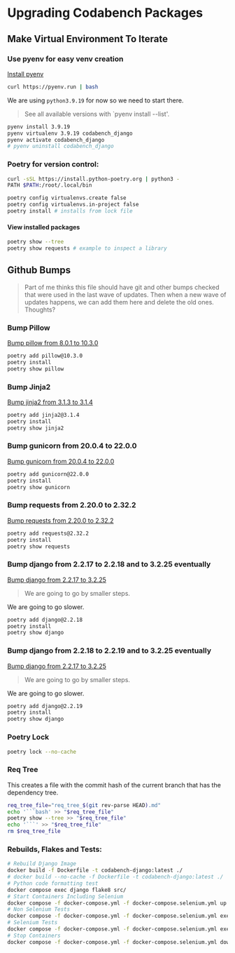 # Upgrading Codabench Packages

## Make Virtual Environment To Iterate

### Use pyenv for easy venv creation

[Install pyenv](https://github.com/pyenv/pyenv-installer)
```bash
curl https://pyenv.run | bash
```

We are using `python3.9.19` for now so we need to start there. 
> See all available versions with `pyenv install --list'.

```bash
pyenv install 3.9.19
pyenv virtualenv 3.9.19 codabench_django
pyenv activate codabench_django
# pyenv uninstall codabench_django
```

### Poetry for version control:

```bash
curl -sSL https://install.python-poetry.org | python3 -
PATH $PATH:/root/.local/bin
```

```bash
poetry config virtualenvs.create false
poetry config virtualenvs.in-project false
poetry install # installs from lock file
```

#### View installed packages
```bash
poetry show --tree
poetry show requests # example to inspect a library
```


## Github Bumps
> Part of me thinks this file should have git and other bumps checked that were used in the last wave of updates. Then when a new wave of updates happens, we can add them here and delete the old ones. Thoughts?

### Bump Pillow
[Bump pillow from 8.0.1 to 10.3.0](https://github.com/codalab/codabench/pull/1493)
```bash
poetry add pillow@10.3.0
poetry install
poetry show pillow
```
### Bump Jinja2
[Bump jinja2 from 3.1.3 to 3.1.4](https://github.com/codalab/codabench/pull/1494)
```bash
poetry add jinja2@3.1.4
poetry install
poetry show jinja2
```

### Bump gunicorn from 20.0.4 to 22.0.0
[Bump gunicorn from 20.0.4 to 22.0.0](https://github.com/codalab/codabench/pull/1495)
```bash
poetry add gunicorn@22.0.0
poetry install
poetry show gunicorn
```

### Bump requests from 2.20.0 to 2.32.2
[Bump requests from 2.20.0 to 2.32.2](https://github.com/codalab/codabench/pull/1489)
```bash
poetry add requests@2.32.2
poetry install
poetry show requests
```
### Bump django from 2.2.17 to 2.2.18 and to 3.2.25 eventually
[Bump django from 2.2.17 to 3.2.25](https://github.com/codalab/codabench/pull/1492)
> We are going to go by smaller steps.

We are going to go slower.
```bash
poetry add django@2.2.18
poetry install
poetry show django
```

### Bump django from 2.2.18 to 2.2.19 and to 3.2.25 eventually
[Bump django from 2.2.17 to 3.2.25](https://github.com/codalab/codabench/pull/1492)
> We are going to go by smaller steps.

We are going to go slower.
```bash
poetry add django@2.2.19
poetry install
poetry show django
```


<!-- 
These might need to happen eventually but for now we will go slower with Django. We can delete from this file. 

Django 3.2.25 required a bump of djangorestframework from 3.9.1 to 3.12
```bash
poetry add djangorestframework@3.12
poetry install
poetry show djangorestframework
```

Django 3.2.25 required a bump of django-oauth-toolkit from 1.0.0 to 1.3
```bash
poetry add django-oauth-toolkit@1.3
poetry install
poetry show django-oauth-toolkit
```

Django 3.2.25 required a bump of django-storages from 1.7.2 to 1.11
```bash
poetry add django-storages@1.11 --extras "azure" --extras "google"
poetry install
poetry show django-storages
```

Django 3.2.25 required a bump of drf_writable_nested from 0.5.4 to 0.6.2
```bash
poetry add drf_writable_nested@0.6.2
poetry install
poetry show drf_writable_nested
```

Django 3.2.25 required a bump of drf_extra_fields from 0.9 to 3.1.0
```bash
poetry add drf_extra_fields@3.1.0
poetry install --no-cache
poetry show drf_extra_fields
```

Django 3.2.25 required a bump of drf_extra_fields from 0.9 to 3.1.0


```bash
# Poetry is somehow installing a <3.1.0 version of drf_extra_fields
# or there is a bug. When I do this in a pyenv virtualenv, it works.
# So we need to install that separately again and jostle the code
# as it is using not the right code for this. I think in the future,
# we can resolve this, but this is the only way I got it to work.
# RUN poetry add drf-extra-fields==3.1.0


poetry add drf_extra_fields@3.1.0
poetry install --no-cache
poetry show drf_extra_fields
``` -->



### Poetry Lock
```bash
poetry lock --no-cache
```

### Req Tree
This creates a file with the commit hash of the current branch that has the dependency tree.
```bash
req_tree_file="req_tree_$(git rev-parse HEAD).md"
echo '```bash' >> "$req_tree_file"
poetry show --tree >> "$req_tree_file"
echo '```' >> "$req_tree_file"
rm $req_tree_file
```


### Rebuilds, Flakes and Tests:
```bash
# Rebuild Django Image
docker build -f Dockerfile -t codabench-django:latest ./
# docker build --no-cache -f Dockerfile -t codabench-django:latest ./
# Python code formatting test
docker compose exec django flake8 src/ 
# Start Containers Including Selenium
docker compose -f docker-compose.yml -f docker-compose.selenium.yml up -d
# Non Selenium Tests
docker compose -f docker-compose.yml -f docker-compose.selenium.yml exec django py.test src/ -m "not e2e"
# Selenium Tests
docker compose -f docker-compose.yml -f docker-compose.selenium.yml exec django py.test src/tests/functional/ -m e2e
# Stop Containers
docker compose -f docker-compose.yml -f docker-compose.selenium.yml down
```